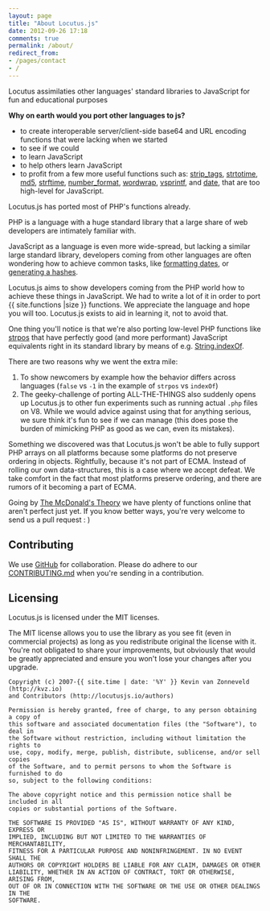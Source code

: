 ```yaml
---
layout: page
title: "About Locutus.js"
date: 2012-09-26 17:18
comments: true
permalink: /about/
redirect_from:
- /pages/contact
- /
---
```


Locutus assimilaties other languages' standard libraries to JavaScript for fun and educational purposes

**Why on earth would you port other languages to js?**

 - to create interoperable server/client-side base64 and URL encoding functions that were lacking when we started
 - to see if we could
 - to learn JavaScript
 - to help others learn JavaScript
 - to profit from a few more useful functions such as:
[strip_tags](http://locutusjs.io/php/strip_tags/),
[strtotime](http://locutusjs.io/php/strtotime/),
[md5](http://locutusjs.io/php/md5/),
[strftime](http://locutusjs.io/php/strftime/),
[number_format](http://locutusjs.io/php/number_format/),
[wordwrap](http://locutusjs.io/php/wordwrap/), 
[vsprintf](http://locutusjs.io/php/vsprintf/), and
[date](http://locutusjs.io/php/date/), that are too high-level for JavaScript.

Locutus.js has ported most of PHP's functions already.

PHP is a language with a huge standard library that a large share of web developers
are intimately familiar with.

JavaScript as a language is even more wide-spread, but lacking a similar large 
standard library, developers coming from other languages are often wondering how
to achieve common tasks, like [formatting dates](http://locutusjs.io/php/strftime/), 
or [generating a hashes](http://locutusjs.io/php/sha1/).

Locutus.js aims to show developers coming from the PHP world how to achieve these things
in JavaScript. We had to write a lot of it in order to port {{ site.functions |size }} functions. We appreciate the language and hope you will too. Locutus.js exists to aid in learning it, not to avoid that.

One thing you'll notice is that we're also porting low-level PHP functions like
[strpos](http://locutusjs.io/php/strpos/)
that have perfectly good (and more performant) JavaScript equivalents right in its standard library by means of e.g.  [String.indexOf](https://developer.mozilla.org/en-US/docs/JavaScript/Reference/Global_Objects/String/indexOf).

There are two reasons why we went the extra mile:

1. To show newcomers by example how the behavior differs across languages (`false` vs `-1` in the example of `strpos` vs `indexOf`)
2. The geeky-challenge of porting ALL-THE-THINGS also suddenly opens up Locutus.js to other fun experiments such as running actual `.php` files on V8. While we would advice against using that for anything serious, we sure think it's fun to see if we can manage (this does pose the burden of mimicking PHP as good as we can, even its mistakes).

Something we discovered was that Locutus.js won't be able to fully support PHP arrays on all platforms because some platforms do not preserve ordering in objects. Rightfully, because it's not part of ECMA. Instead of rolling our own data-structures, this is a case where we accept defeat. We take comfort in the fact that most platforms preserve ordering, and there are rumors of it becoming a part of ECMA.

Going by [The McDonald's Theory](https://medium.com/what-i-learned-building/9216e1c9da7d) 
we have plenty of functions online that aren't perfect just yet.
If you know better ways, you're very welcome to send us a pull request : )

## Contributing

We use [GitHub](http://github.com/locutusjs/locutus) for collaboration.
Please do adhere to our [CONTRIBUTING.md](http://github.com/locutusjs/locutus/CONTRIBUTING.md) when you're
sending in a contribution.

## Licensing

Locutus.js is licensed under the MIT licenses.

The MIT license allows you to use the library as you see fit (even in commercial projects) as long as you redistribute original the license with it. You're not obligated to share your improvements, but obviously that would be greatly appreciated and ensure you won't lose your changes after you upgrade.

	Copyright (c) 2007-{{ site.time | date: '%Y' }} Kevin van Zonneveld (http://kvz.io) 
	and Contributors (http://locutusjs.io/authors)

	Permission is hereby granted, free of charge, to any person obtaining a copy of
	this software and associated documentation files (the "Software"), to deal in
	the Software without restriction, including without limitation the rights to
	use, copy, modify, merge, publish, distribute, sublicense, and/or sell copies
	of the Software, and to permit persons to whom the Software is furnished to do
	so, subject to the following conditions:

	The above copyright notice and this permission notice shall be included in all
	copies or substantial portions of the Software.

	THE SOFTWARE IS PROVIDED "AS IS", WITHOUT WARRANTY OF ANY KIND, EXPRESS OR
	IMPLIED, INCLUDING BUT NOT LIMITED TO THE WARRANTIES OF MERCHANTABILITY,
	FITNESS FOR A PARTICULAR PURPOSE AND NONINFRINGEMENT. IN NO EVENT SHALL THE
	AUTHORS OR COPYRIGHT HOLDERS BE LIABLE FOR ANY CLAIM, DAMAGES OR OTHER
	LIABILITY, WHETHER IN AN ACTION OF CONTRACT, TORT OR OTHERWISE, ARISING FROM,
	OUT OF OR IN CONNECTION WITH THE SOFTWARE OR THE USE OR OTHER DEALINGS IN THE
	SOFTWARE.
